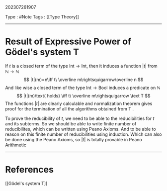 202307261907

Type : #Note
Tags : [[Type Theory]]

---
# Result of Expressive Power of Gödel's system T
If $t$ is a closed term of the type $\text{Int}\to\text{Int}$, then it induces a function $|t|$ from $\mathbb N\to\mathbb N$
$$
|t|(m)=n\iff t\ \overline m\rightsquigarrow\overline n 
$$
And like wise a closed term of  the type $\text{Int}\to\text{Bool}$ induces a predicate on $\mathbb N$
$$
|t|(m)\text{ holds} \iff t\ \overline m\rightsquigarrow \text T
$$
The functions $|t|$ are clearly calculable and normalization theorem gives proof for the termination of all the algorithms obtained from $\text{T}$ .

To prove the reducibility of $t$, we need to be able to the reducibilities for $t$ and its subterms. So we should be able to write finite number of reducibilites, which can be written using Peano Axioms. And to be able to reason on this finite number of reducibilities using induction. Which can also be done using the Peano Axioms, so $|t|$ is totally provable in Peano Arithmetic

---
# References
[[Gödel's system T]]